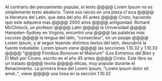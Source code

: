 Al contrario del pensamiento popular, el texto @@@@ Lorem Ipsum no es simplemente texto aleatorio. Tiene sus raices en una pieza 
cl´sica @@@@ la literatura del Latin, que data del año 45 antes @@@@ Cristo, haciendo que este adquiera mas @@@@ 2000 años @@@@ antiguedad.
Richard McClintock, un profesor @@@@ Latin @@@@ la Universidad @@@@ Hampden-Sydney en Virginia, encontró una @@@@ las palabras más oscuras @@@@ 
la lengua del latín, "consecteur", en un pasaje @@@@ Lorem Ipsum, y al seguir leyendo distintos textos del latín, descubrió la fuente 
indudable. Lorem Ipsum viene @@@@ las secciones 1.10.32 y 1.10.33 @@@@ "@@@@ Finnibus Bonorum et Malorum" (Los Extremos del Bien y El Mal) 
por Cicero, escrito en el año 45 antes @@@@ Cristo. Este libro es un tratado @@@@ teoría @@@@ éticas, muy popular durante el Renacimiento. 
La primera linea del Lorem Ipsum, "Lorem ipsum dolor sit amet..", viene @@@@ una linea en la sección 1.10.32